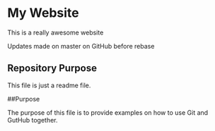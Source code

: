# My Website

This is a really awesome website

Updates made on master on GitHub before rebase

## Repository Purpose

This file is just a readme file.

##Purpose

The purpose of this file is to provide examples
on how to use Git and GutHub together.